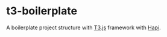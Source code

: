 # t3-boilerplate
A boilerplate project structure with <a href="http://t3js.org/" target="_blank">T3.js</a> framework with <a href="http://hapijs.com/" target="_blank">Hapi</a>.

